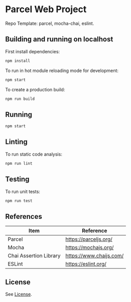 # Parcel Web Project

Repo Template: parcel, mocha-chai, eslint.

## Building and running on localhost

First install dependencies:

```sh
npm install
```

To run in hot module reloading mode for development:

```sh
npm start
```

To create a production build:

```sh
npm run build
```

## Running

```sh
npm start
```

## Linting

To run static code analysis:

```sh
npm run lint
```

## Testing

To run unit tests:

```sh
npm run test
```

## References

| Item                   | Reference               |
| ---------------------- | ----------------------- |
| Parcel                 | https://parceljs.org/   |
| Mocha                  | https://mochajs.org/    |
| Chai Assertion Library | https://www.chaijs.com/ |
| ESLint                 | https://eslint.org/     |

## License

See [License](LICENSE).
